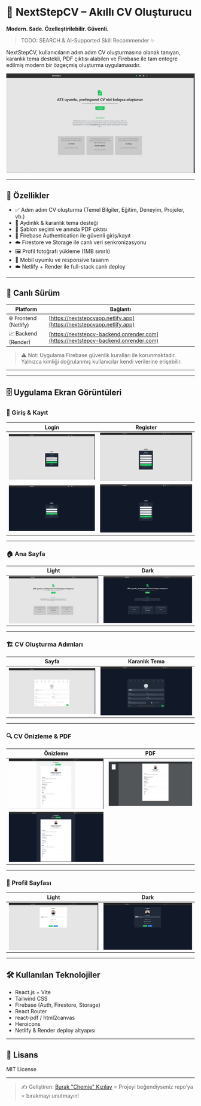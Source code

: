 # 🚀 NextStepCV – Akıllı CV Oluşturucu

**Modern. Sade. Özelleştirilebilir. Güvenli.**

> TODO: SEARCH & AI-Supported Skill Recommender ✨

NextStepCV, kullanıcıların adım adım CV oluşturmasına olanak tanıyan, karanlık tema destekli, PDF çıktısı alabilen ve Firebase ile tam entegre edilmiş modern bir özgeçmiş oluşturma uygulamasıdır.

![Landing](./public/screenshots/landing_page.png)

---

## 🌟 Özellikler

* ✅ Adım adım CV oluşturma (Temel Bilgiler, Eğitim, Deneyim, Projeler, vb.)
* 🎨 Aydınlık & karanlık tema desteği
* 📄 Şablon seçimi ve anında PDF çıktısı
* 🔐 Firebase Authentication ile güvenli giriş/kayıt
* ☁️ Firestore ve Storage ile canlı veri senkronizasyonu
* 🖼️ Profil fotoğrafı yükleme (1MB sınırlı)
* 📱 Mobil uyumlu ve responsive tasarım
* ☁️ Netlify + Render ile full-stack canlı deploy

---

## 🔐 Canlı Sürüm

| Platform              | Bağlantı                                                                           |
| --------------------- | ---------------------------------------------------------------------------------- |
| 🌐 Frontend (Netlify) | [https://nextstepcvapp.netlify.app](https://nextstepcvapp.netlify.app)             |
| 📈 Backend (Render)   | [https://nextstepcv-backend.onrender.com](https://nextstepcv-backend.onrender.com) |

> ⚠️ Not: Uygulama Firebase güvenlik kuralları ile korunmaktadır. Yalnızca kimliği doğrulanmış kullanıcılar kendi verilerine erişebilir.

---

<!---
## ⚙️ Kurulum ve Geliştirme

### 1️⃣ Repo'yu klonlayın
```bash
git clone https://github.com/chemieai/nextstepcv.git
cd nextstepcv
```

### 2️⃣ Frontend kurulumu
```bash
cd client
npm install
```

### 3️⃣ Backend kurulumu
```bash
cd backend
npm install
```

.env dosyaları ve daha fazlası için proje içinde yer alan `.env.example` şablonlarına bakabilirsiniz.
-->

---

## 🗄️ Uygulama Ekran Görüntüleri

### 🔐 Giriş & Kayıt

| Login                                         | Register                                         |
| --------------------------------------------- | ------------------------------------------------ |
| ![](./public/screenshots/login_page.png)      | ![](./public/screenshots/register_page.png)      |
| ![](./public/screenshots/login_page_dark.png) | ![](./public/screenshots/register_page_dark.png) |

---

### 🏠 Ana Sayfa

| Light                                      | Dark                                            |
| ------------------------------------------ | ----------------------------------------------- |
| ![](./public/screenshots/landing_page.png) | ![](./public/screenshots/landing_page_dark.png) |

---

### 🏗️ CV Oluşturma Adımları

| Sayfa                                         | Karanlık Tema                                      |
| --------------------------------------------- | -------------------------------------------------- |
| ![](./public/screenshots/cv_builder_page.png) | ![](./public/screenshots/cv_builder_page_dark.png) |

---

### 🔍 CV Önizleme & PDF

| Önizleme                                           | PDF                                            |
| -------------------------------------------------- | ---------------------------------------------- |
| ![](./public/screenshots/cv_preview_page.png)      | ![](./public/screenshots/example_basic_cv.png) |
| ![](./public/screenshots/cv_preview_page_dark.png) |                                                |

---

### 👤 Profil Sayfası

| Light                                      | Dark                                            |
| ------------------------------------------ | ----------------------------------------------- |
| ![](./public/screenshots/profile_page.png) | ![](./public/screenshots/profile_page_dark.png) |

---

## 🛠️ Kullanılan Teknolojiler

* React.js + Vite
* Tailwind CSS
* Firebase (Auth, Firestore, Storage)
* React Router
* react-pdf / html2canvas
* Heroicons
* Netlify & Render deploy altyapısı

---

## 📄 Lisans

MIT License

---

> ✍️ Geliştiren: [Burak "Chemie" Kızılay](https://github.com/chemieai)
> ⭐️ Projeyi beğendiyseniz repo’ya ⭐️ bırakmayı unutmayın!
